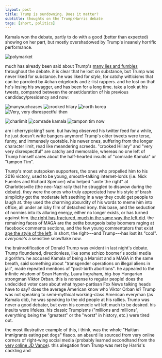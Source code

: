 ```yaml
---
layout: post
title: Trump is sundowning. Does it matter?
subtitle: thoughts on the Trump/Harris debate
tags: [short, politics]
---
```

Kamala won the debate, partly to do with a good (better than expected) showing on her part, but mostly overshadowed by Trump's insanely horrific performance.

![polymarket](https://atxwang.github.io/assets/img/polymarket.png)

much has already been said about Trump's [many lies and fumbles](https://www.npr.org/2024/09/11/g-s1-21932/fact-check-trump-harris-presidential-debate-2024) throughout the debate. it is clear that he lost on substance, but Trump was never liked for substance. he was liked for *style*, for catchy witticisms that can be parroted by 4chan edgelords and z-list rappers. and he lost on that! he's losing his swagger, and has been for a long time. take a look at his tweets, compared between the onset/duration of his previous candidacy/presidency and now:

![manysuchcases](https://atxwang.github.io/assets/img/manysuchcases.png)
![crooked hilary](https://atxwang.github.io/assets/img/crookedh.png)
![north korea](https://atxwang.github.io/assets/img/northkorea.png)
![Very, very disrespectful](https://atxwang.github.io/assets/img/nipplesprotruding.png)
then

![charlimit](https://atxwang.github.io/assets/img/charlimit.png)
![comrade kamala](https://atxwang.github.io/assets/img/comradek.png)
![tampon tim](https://atxwang.github.io/assets/img/tampont.png)
now

am i cherrypicking? sure. but having observed his twitter feed for a while, he just doesn't write bangers anymore! Trump's older tweets were terse, funny, and immensely quotable. his newer ones, suffering from the longer character limit, read like meandering screeds. "crooked Hillary" and "very very disrespectful" are catchy and memorable, whereas no one left of Trump himself cares about the half-hearted insults of "comrade Kamala" or "tampon Tim". 

Trump's most outspoken supporters, the ones who propelled him to his 2016 victory, used to be young, smooth-talking internet-lords (i.e. Nick Fuentes and Richard Spencer) who helped "unite the right" at Charlottesville (the neo-Nazi rally that he struggled to disavow during the debate). they were the ones who truly appreciated how his style of brash simplicity got the moderate left seething in a way they could get people to laugh at. they used the charming absurdity of his words to meme him into office, all under an icky film of detached irony. this base, and the seduction of normies into its alluring energy, either no longer exists, or has turned against him. [the right has fractured, much in the same way the left did](https://damagemag.com/2024/08/21/how-the-online-right-fell-apart/). the remaining faces of MAGA are the petite bourgeois baby boomers raging at facebook comments sections, and the few young commentators that exist [ape the style of the left](https://www.youtube.com/watch?v=m2QgVhRMyWk). in short, the right---and Trump---has lost its "cool". *everyone's* a sensitive snowflake now.

the brainrotification of Donald Trump was evident in last night's debate. Trump floundered, directionless, like some schizo boomer's social media algorithm. he accused Kamala of being a Marxist and a MAGA in the same breath, said something about "transgender operations on illegal aliens in jail", made repeated mentions of "post-birth abortions". he appealed to the infinite wisdom of Sean Hannity, Laura Ingraham, big-boy Hungarian strongman Viktor Orban. this is nonsense to regular people! does the undecided voter care about what hyper-partisan Fox News talking heads have to say? does the average American know who Viktor Orban *is*? Trump was not speaking to semi-mythical working-class American everyman (as Kamala did), he was speaking to the old people at his rallies.  Trump was never a good debater, but even his comedic wit left much to be desired. his insults were lifeless. his classic Trumpisms ("millions and millions", everything being the "greatest" or the "worst" in history, etc.) were tired out. 

the most illustrative example of this, i think, was the whole "Haitian immigrants eating pet dogs" fiasco. an absurd lie sourced from very online corners of right-wing social media (probably learned secondhand from the [very online JD Vance](https://x.com/DrewPavlou/status/1813346372252504397)). this allegation from Trump was met by Harris's cackling and 


<!--stackedit_data:
eyJoaXN0b3J5IjpbMTY0Njc1MzgzNiwxNDMwOTUxNjIxLC0yMD
QxNzY1OTQyLDMzMzYzNDM3NiwtMTYwODE1ODQ2NywzMzQzNDYy
MDYsMTQ2MTY4NTUwMiwtODExMTY3NjE3LDE3MTkzNTk5MzcsLT
Q3MzMzMTg5NywtMjU4OTcxODA2LC02NDAxMDU5ODUsMjU5NjQ2
ODcxLDE1NjAwMDI2OTcsMTQ2NDY2NDEyMywtODYwMjUzMDM4XX
0=
-->